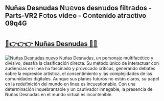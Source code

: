 ## Nuñas Desnudas N𝚞𝚎vos desn𝚞dos filtr𝚊dos - Parts-VR2 F𝚘tos vid𝚎o - C𝚘ntenido atr𝚊ctivo 09q4G

# <h2><a href="http://mb9vfk.tromn.icu/?c=Nu%c3%b1as+Desnudas">🔗👉👉👉 Nuñas Desnudas 🔗🔗</a></h2>

[![Nuñas Desnudas nuevo](https://i.imgur.com/pEAQMta.gif)](http://mb9vfk.tromn.icu/?c=Nu%c3%b1as+Desnudas)
Nuñas Desnudas, un personaje multifacético y divisivo, desafía la clasificación directa. Su método único de interactuar con audiencias en línea ha fascinado y provocado críticas, generando debates sobre la expresión artística, el consentimiento y las complejidades de las comunidades digitales. Aunque sus planes futuros no están claros, su papel en la redefinición del mundo en línea es incuestionable. Con una determinación inquebrantable y un cautivador innegable, la presencia de Nuñas Desnudas en el mundo virtual es incontenible.
